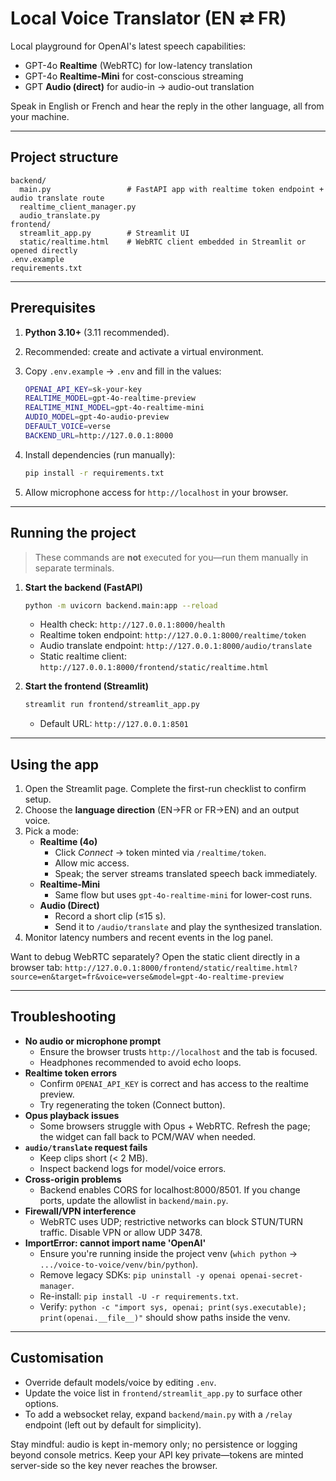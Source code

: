 # Local Voice Translator (EN ⇄ FR)

Local playground for OpenAI's latest speech capabilities:

- GPT-4o **Realtime** (WebRTC) for low-latency translation
- GPT-4o **Realtime-Mini** for cost-conscious streaming
- GPT **Audio (direct)** for audio-in → audio-out translation

Speak in English or French and hear the reply in the other language, all from your machine.

---

## Project structure

```
backend/
  main.py                 # FastAPI app with realtime token endpoint + audio translate route
  realtime_client_manager.py
  audio_translate.py
frontend/
  streamlit_app.py        # Streamlit UI
  static/realtime.html    # WebRTC client embedded in Streamlit or opened directly
.env.example
requirements.txt
```

---

## Prerequisites

1. **Python 3.10+** (3.11 recommended).
2. Recommended: create and activate a virtual environment.
3. Copy `.env.example` → `.env` and fill in the values:

   ```bash
   OPENAI_API_KEY=sk-your-key
   REALTIME_MODEL=gpt-4o-realtime-preview
   REALTIME_MINI_MODEL=gpt-4o-realtime-mini
   AUDIO_MODEL=gpt-4o-audio-preview
   DEFAULT_VOICE=verse
   BACKEND_URL=http://127.0.0.1:8000
   ```

4. Install dependencies (run manually):

   ```bash
   pip install -r requirements.txt
   ```

5. Allow microphone access for `http://localhost` in your browser.

---

## Running the project

> These commands are **not** executed for you—run them manually in separate terminals.

1. **Start the backend (FastAPI)**  
   ```bash
   python -m uvicorn backend.main:app --reload
   ```
   - Health check: `http://127.0.0.1:8000/health`
   - Realtime token endpoint: `http://127.0.0.1:8000/realtime/token`
   - Audio translate endpoint: `http://127.0.0.1:8000/audio/translate`
   - Static realtime client: `http://127.0.0.1:8000/frontend/static/realtime.html`

2. **Start the frontend (Streamlit)**  
   ```bash
   streamlit run frontend/streamlit_app.py
   ```
   - Default URL: `http://127.0.0.1:8501`

---

## Using the app

1. Open the Streamlit page. Complete the first-run checklist to confirm setup.
2. Choose the **language direction** (EN→FR or FR→EN) and an output voice.
3. Pick a mode:
   - **Realtime (4o)**  
     - Click *Connect* → token minted via `/realtime/token`.  
     - Allow mic access.  
     - Speak; the server streams translated speech back immediately.
   - **Realtime-Mini**  
     - Same flow but uses `gpt-4o-realtime-mini` for lower-cost runs.
   - **Audio (Direct)**  
     - Record a short clip (≤15 s).  
     - Send it to `/audio/translate` and play the synthesized translation.
4. Monitor latency numbers and recent events in the log panel.

Want to debug WebRTC separately? Open the static client directly in a browser tab:
`http://127.0.0.1:8000/frontend/static/realtime.html?source=en&target=fr&voice=verse&model=gpt-4o-realtime-preview`

---

## Troubleshooting

- **No audio or microphone prompt**  
  - Ensure the browser trusts `http://localhost` and the tab is focused.  
  - Headphones recommended to avoid echo loops.
- **Realtime token errors**  
  - Confirm `OPENAI_API_KEY` is correct and has access to the realtime preview.  
  - Try regenerating the token (Connect button).
- **Opus playback issues**  
  - Some browsers struggle with Opus + WebRTC. Refresh the page; the widget can fall back to PCM/WAV when needed.
- **`audio/translate` request fails**  
  - Keep clips short (< 2 MB).  
  - Inspect backend logs for model/voice errors.
- **Cross-origin problems**  
  - Backend enables CORS for localhost:8000/8501. If you change ports, update the allowlist in `backend/main.py`.
- **Firewall/VPN interference**  
  - WebRTC uses UDP; restrictive networks can block STUN/TURN traffic. Disable VPN or allow UDP 3478.
- **ImportError: cannot import name 'OpenAI'**  
  - Ensure you're running inside the project venv (`which python` → `.../voice-to-voice/venv/bin/python`).  
  - Remove legacy SDKs: `pip uninstall -y openai openai-secret-manager`.  
  - Re-install: `pip install -U -r requirements.txt`.  
  - Verify: `python -c "import sys, openai; print(sys.executable); print(openai.__file__)"` should show paths inside the venv.

---

## Customisation

- Override default models/voice by editing `.env`.
- Update the voice list in `frontend/streamlit_app.py` to surface other options.
- To add a websocket relay, expand `backend/main.py` with a `/relay` endpoint (left out by default for simplicity).

Stay mindful: audio is kept in-memory only; no persistence or logging beyond console metrics. Keep your API key private—tokens are minted server-side so the key never reaches the browser.

